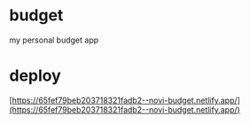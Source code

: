 # budget
my personal budget app

# deploy
[https://65fef79beb203718321fadb2--novi-budget.netlify.app/](https://65fef79beb203718321fadb2--novi-budget.netlify.app/)

